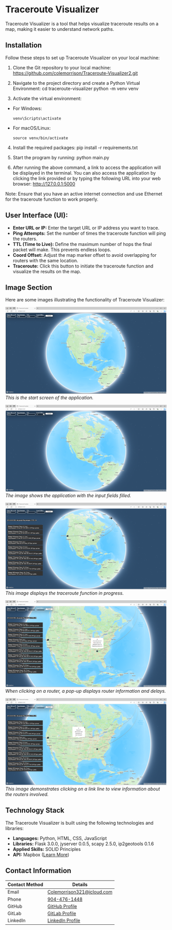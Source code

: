# Traceroute Visualizer

Traceroute Visualizer is a tool that helps visualize traceroute results on a map, making it easier to understand network paths.

## Installation

Follow these steps to set up Traceroute Visualizer on your local machine:

1. Clone the Git repository to your local machine: https://github.com/colemorrison/Traceroute-Visualizer2.git

2. Navigate to the project directory and create a Python Virtual Environment:
   cd traceroute-visualizer
   python -m venv venv

3. Activate the virtual environment:

- For Windows:
  ```
  venv\Scripts\activate
  ```
- For macOS/Linux:
  ```
  source venv/bin/activate
  ```

4. Install the required packages: pip install -r requirements.txt

5. Start the program by running: python main.py

6. After running the above command, a link to access the application will be displayed in the terminal. You can also access the application by clicking the link provided or by typing the following URL into your web browser: http://127.0.0.1:5000

Note: Ensure that you have an active internet connection and use Ethernet for the traceroute function to work properly.

## User Interface (UI):

- **Enter URL or IP:** Enter the target URL or IP address you want to trace.
- **Ping Attempts:** Set the number of times the traceroute function will ping the routers.
- **TTL (Time to Live):** Define the maximum number of hops the final packet will make. This prevents endless loops.
- **Coord Offset:** Adjust the map marker offset to avoid overlapping for routers with the same location.
- **Traceroute:** Click this button to initiate the traceroute function and visualize the results on the map.

## Image Section

Here are some images illustrating the functionality of Traceroute Visualizer:

![Start Screen](readme-images/traceroute_visuliser_1.png)
_This is the start screen of the application._

![Input Fields](readme-images/traceroute_visuliser_2.png)
_The image shows the application with the input fields filled._

![Traceroute Function](readme-images/traceroute_visuliser_3.png)
_This image displays the traceroute function in progress._

![Router Information](readme-images/traceroute_visuliser_4.png)
_When clicking on a router, a pop-up displays router information and delays._

![Link Line Details](readme-images/traceroute_visuliser_5.png)
_This image demonstrates clicking on a link line to view information about the routers involved._

## Technology Stack

The Traceroute Visualizer is built using the following technologies and libraries:

- **Languages:** Python, HTML, CSS, JavaScript
- **Libraries:** Flask 3.0.0, jyserver 0.0.5, scapy 2.5.0, ip2geotools 0.1.6
- **Applied Skills:** SOLID Principles
- **API:** Mapbox ([Learn More](https://docs.mapbox.com/api/overview/))

## Contact Information

| Contact Method | Details                                                                  |
| -------------- | ------------------------------------------------------------------------ |
| Email          | [Colemorrison321@icloud.com](mailto:Colemorrison321@icloud.com)          |
| Phone          | [904-476-1448](tel:904-476-1448)                                         |
| GitHub         | [GitHub Profile](https://github.com/colemorrison)                        |
| GitLab         | [GitLab Profile](https://gitlab.com/colemorrison)                        |
| LinkedIn       | [LinkedIn Profile](https://www.linkedin.com/in/cole-morrison-b7645a27a/) |
